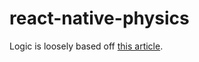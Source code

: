 # react-native-physics

Logic is loosely based off [this article](https://www.ibm.com/developerworks/library/wa-build2dphysicsengine/).
